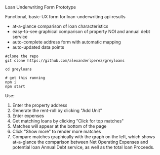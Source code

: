Loan Underwriting Form Prototype

Functional, basic-UX form for loan-underwriting api results

- at-a-glance comparison of loan characteristics
- easy-to-see graphical comparison of property NOI and annual debt service
- auto-complete address form with automatic mapping
- auto-updated data points

```
#clone the repo
git clone https://github.com/alexanderlperez/greyloans

cd greyloans

# get this running
npm i
npm start
```

Use:

1. Enter the property address
2. Generate the rent-roll by clicking "Add Unit"
3. Enter expenses
4. Get matching loans by clicking "Click for top matches"
5. Matches will appear at the bottom of the page
6. Click "Show more" to render more matches
7. Compare matches graphically with the graph on the left, which shows at-a-glance the comparison between Net Operating Expenses and potential loan Annual Debt service, as well as the total loan Proceeds.
